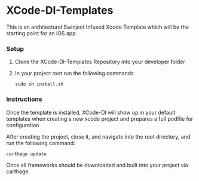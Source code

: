 # XCode-DI-Templates

This is an architectural Swinject Infused Xcode Template which will be the starting point for an iOS app.

### Setup

1. Clone the XCode-DI-Templates Repository into your developer folder
2. In your project root run the following commands

	```
	sudo sh install.sh
	```

### Instructions

Once the template is installed, XCode-DI will show up in your default templates when creating a new xcode project and prepares a full podfile for configuration

After creating the project, close it, and navigate into the root directory, and run the following command:

```
carthage update
```

Once all frameworks should be downloaded and built into your project via carthage.
